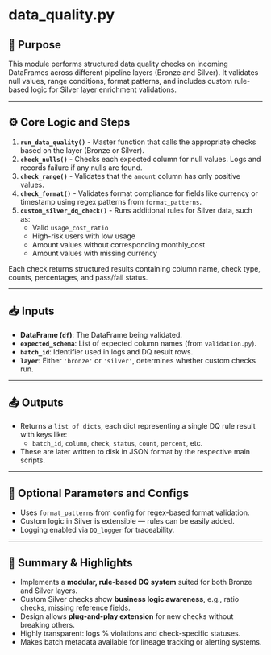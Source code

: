 
# data_quality.py

## 📌 Purpose

This module performs structured data quality checks on incoming DataFrames across different pipeline layers (Bronze and Silver). It validates null values, range conditions, format patterns, and includes custom rule-based logic for Silver layer enrichment validations.

---

## ⚙️ Core Logic and Steps

1. **`run_data_quality()`** - Master function that calls the appropriate checks based on the layer (Bronze or Silver).
2. **`check_nulls()`** - Checks each expected column for null values. Logs and records failure if any nulls are found.
3. **`check_range()`** - Validates that the `amount` column has only positive values.
4. **`check_format()`** - Validates format compliance for fields like currency or timestamp using regex patterns from `format_patterns`.
5. **`custom_silver_dq_check()`** - Runs additional rules for Silver data, such as:
   - Valid `usage_cost_ratio`
   - High-risk users with low usage
   - Amount values without corresponding monthly_cost
   - Amount values with missing currency

Each check returns structured results containing column name, check type, counts, percentages, and pass/fail status.

---

## 📥 Inputs

- **DataFrame (`df`)**: The DataFrame being validated.
- **`expected_schema`**: List of expected column names (from `validation.py`).
- **`batch_id`**: Identifier used in logs and DQ result rows.
- **`layer`**: Either `'bronze'` or `'silver'`, determines whether custom checks run.

---

## 📤 Outputs

- Returns a `list of dicts`, each dict representing a single DQ rule result with keys like:
  - `batch_id`, `column`, `check`, `status`, `count`, `percent`, etc.
- These are later written to disk in JSON format by the respective main scripts.

---

## 🧩 Optional Parameters and Configs

- Uses `format_patterns` from config for regex-based format validation.
- Custom logic in Silver is extensible — rules can be easily added.
- Logging enabled via `DQ_logger` for traceability.

---

## 📝 Summary & Highlights

- Implements a **modular, rule-based DQ system** suited for both Bronze and Silver layers.
- Custom Silver checks show **business logic awareness**, e.g., ratio checks, missing reference fields.
- Design allows **plug-and-play extension** for new checks without breaking others.
- Highly transparent: logs % violations and check-specific statuses.
- Makes batch metadata available for lineage tracking or alerting systems.
